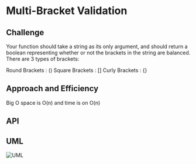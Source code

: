 # Multi-Bracket Validation


## Challenge
Your function should take a string as its only argument, and should return a boolean representing whether or not the brackets in the string are balanced. There are 3 types of brackets:

Round Brackets : ()
Square Brackets : []
Curly Brackets : {}

## Approach and Efficiency 
Big O space is O(n) and time is on O(n)

## API 

## UML
![UML](../assets/bracket-validation.png)